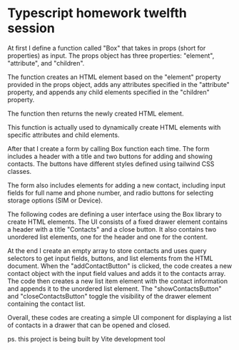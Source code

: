# Typescript homework twelfth session

At first I define a function called "Box" that takes in props (short for properties) as input. The props object has three properties: "element", "attribute", and "children". 

The function creates an HTML element based on the "element" property provided in the props object, adds any attributes specified in the "attribute" property, and appends any child elements specified in the "children" property. 

The function then returns the newly created HTML element. 

This function is actually used to dynamically create HTML elements with specific attributes and child elements.

After that I create a form by calling Box function each time. The form includes a header with a title and two buttons for adding and showing contacts. The buttons have different styles defined using tailwind CSS classes.

The form also includes elements for adding a new contact, including input fields for full name and phone number, and radio buttons for selecting storage options (SIM or Device).

The following codes are defining a user interface using the Box library to create HTML elements. The UI consists of a fixed drawer element contains a header with a title "Contacts" and a close button. It also contains two unordered list elements, one for the header and one for the content.


At the end I create an empty array to store contacts and uses query selectors to get input fields, buttons, and list elements from the HTML document. When the "addContactButton" is clicked, the code creates a new contact object with the input field values and adds it to the contacts array. The code then creates a new list item element with the contact information and appends it to the unordered list element. The "showContactsButton" and "closeContactsButton" toggle the visibility of the drawer element containing the contact list.

Overall, these codes are creating a simple UI component for displaying a list of contacts in a drawer that can be opened and closed.

ps. this project is being built by Vite development tool
